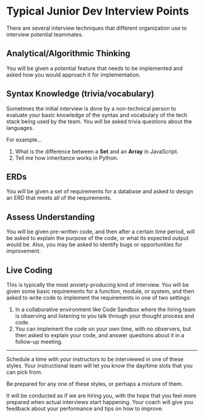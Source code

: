 # Typical Junior Dev Interview Points

There are several interview techniques that different organization use to interview potential teammates.

## Analytical/Algorithmic Thinking

You will be given a potential feature that needs to be implemented and asked how you would approach it for implementation.

## Syntax Knowledge (trivia/vocabulary)

Sometimes the initial interview is done by a non-technical person to evaluate your basic knowledge of the syntax and vocabulary of the tech stack being used by the team. You will be asked trivia questions about the languages.

For example...

1. What is the difference between a **Set** and an **Array** in JavaScript.
2. Tell me how inheritance works in Python.

## ERDs

You will be given a set of requirements for a database and asked to design an ERD that meets all of the requirements.

## Assess Understanding

You will be given pre-written code, and then after a certain time period, will be asked to explain the purpose of the code, or what its expected output would be. Also, you may be asked to identify bugs or opportunities for improvement.

## Live Coding

This is typically the most anxiety-producing kind of interview. You will be given some basic requirements for a function, module, or system, and then asked to write code to implement the requirements in one of two settings:

1. In a collaborative environment like Code Sandbox where the hiring team is observing and listening to you talk through your thought process and code.
2. You can implement the code on your own time, with no observers, but then asked to explain your code, and answer questions about it in a follow-up meeting.

---

Schedule a time with your instructors to be interviewed in one of these styles. Your instructional team will let you know the day/time slots that you can pick from.

Be prepared for any one of these styles, or perhaps a mixture of them.

It will be conducted as if we are hiring you, with the hope that you feel more prepared when actual interviews start happening. Your coach will give you feedback about your performance and tips on how to improve.
